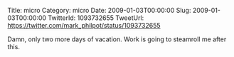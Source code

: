 Title: micro
Category: micro
Date: 2009-01-03T00:00:00
Slug: 2009-01-03T00:00:00
TwitterId: 1093732655
TweetUrl: https://twitter.com/mark_philpot/status/1093732655

Damn, only two more days of vacation.  Work is going to steamroll me after this.